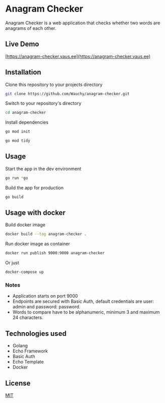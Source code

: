 # Anagram Checker

Anagram Checker is a web application that checks whether two words are anagrams of each other.

## Live Demo

[https://anagram-checker.vaus.ee](https://anagram-checker.vaus.ee)

## Installation

Clone this repository to your projects directory

```bash
git clone https://github.com/Wauchy/anagram-checker.git
```

Switch to your repository's directory

```bash
cd anagram-checker
```

Install dependencies

```bash
go mod init

go mod tidy
```

## Usage

Start the app in the dev environment

```bash
go run *go
```

Build the app for production

```bash
go build
```

## Usage with docker

Build docker image

```bash
docker build --tag anagram-checker .
```

Run docker image as container

```bash
docker run publish 9000:9000 anagram-checker
```

Or just

```bash
docker-compose up
```

### Notes

- Application starts on port 9000
- Endpoints are secured with Basic Auth, default credentials are user: admin and password: password.
- Words to compare have to be alphanumeric, minimum 3 and maximum 24 characters.

## Technologies used

- Golang
- Echo Framework
- Basic Auth
- Echo Template
- Docker

## License

[MIT](https://choosealicense.com/licenses/mit/)
